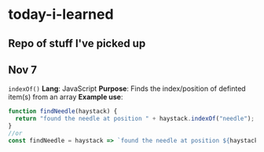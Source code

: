 # today-i-learned
Repo of stuff I've picked up
---
## Nov 7
`indexOf()`
**Lang**: JavaScript
**Purpose**: Finds the index/position of definted item(s) from an array 
**Example use**: 
```javascript
function findNeedle(haystack) {
  return "found the needle at position " + haystack.indexOf("needle");
}
//or
const findNeedle = haystack => `found the needle at position ${haystack.indexOf('needle')}`;
```

